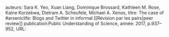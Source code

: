 auteurs: Sara K. Yeo, Xuan Liang, Dominique Brossard, Kathleen M. Rose, Kaine Korzekwa, Dietram A. Scheufele, Michael A. Xenos, 
titre: The case of #arseniclife: Blogs and Twitter in informal [[Révision par les pairs|peer review]]
publication:Public Understanding of Science, 
année: 2017, 
p.937–952,
URL: 

